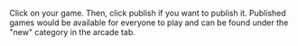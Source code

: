 Click on your game. Then, click publish if you want to publish it.
Published games would be available for everyone to play and can be found under the "new" category in the arcade tab.